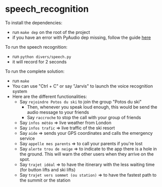 # speech_recognition

To install the dependencies:
* run `make dep` on the root of the project
* if you have an error with PyAudio dep missing, follow the guide [here](https://pypi.org/project/SpeechRecognition/#pyaudio-for-microphone-users)

To run the speech recognition:
* run `python divers/speech.py`
* it will record for 2 seconds

To run the complete solution:
* run `make`
* You can use "Ctrl + C" or say "Jarvis" to launch the voice recognition system
* Here are the different functionalities:
    * Say `rejoindre Potos du ski` to join the group "Potos du ski"
        * Then, whenever you speak loud enough, this would be send the audio message to your friends
        * Say `raccroche` to stop the call with your group of friends
    * Say `infos météo` => live weather from London
    * Say `infos trafic` => live traffic of the ski resort
    * Say `aide` => sends your GPS coordinates and calls the emergency service
    * Say `appelle mes parents` => to call your parents if you're lost
    * Say `alerte trou de neige` => to indicate to the app there is a hole in the ground. 
        This will warn the other users when they arrive on the spot.
    * Say `trajet idéal` => to have the itinerary with the less waiting time (for button lifts and ski lifts)
    * Say `trajet vers sommet (ou station)` => to have the fastest path to the summit or the station
    
    